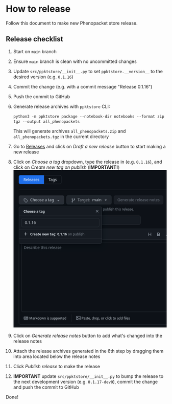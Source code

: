 # How to release

Follow this document to make new Phenopacket store release.

## Release checklist

1. Start on `main` branch
2. Ensure `main` branch is clean with no uncommitted changes
3. Update `src/ppktstore/__init__.py` to set `ppktstore.__version__` to the desired version (e.g. `0.1.16`)
4. Commit the change (e.g. with a commit message "Release 0.1.16")
5. Push the commit to GitHub
6. Generate release archives with `ppktstore` CLI:
    ```shell
    python3 -m ppktstore package --notebook-dir notebooks --format zip tgz --output all_phenopackets
    ```
  
    This will generate archives `all_phenopackets.zip` and `all_phenopackets.tgz` in the current directory

7. Go to [Releases](https://github.com/monarch-initiative/phenopacket-store/releases) and click on *Draft a new release* button to start making a new release
8. Click on *Choose a tag* dropdown, type the release in (e.g. `0.1.16`), and click on *Create new tag on publish* (**IMPORTANT!**)
  ![Choose a tag](img/choose_a_tag.png)
9. Click on *Generate release notes* button to add what's changed into the release notes
10. Attach the release archives generated in the 6th step by dragging them into area located below the release notes
11. Click *Publish release* to make the release
12. **IMPORTANT** update `src/ppktstore/__init__.py` to bump the release to the next development version (e.g. `0.1.17-dev0`), commit the change and push the commit to GitHub

Done!
